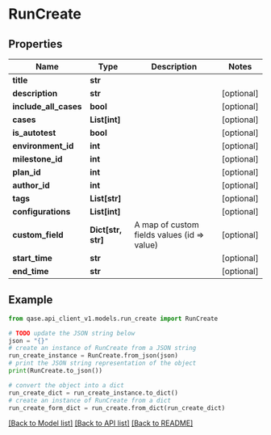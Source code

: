 # RunCreate


## Properties

Name | Type | Description | Notes
------------ | ------------- | ------------- | -------------
**title** | **str** |  | 
**description** | **str** |  | [optional] 
**include_all_cases** | **bool** |  | [optional] 
**cases** | **List[int]** |  | [optional] 
**is_autotest** | **bool** |  | [optional] 
**environment_id** | **int** |  | [optional] 
**milestone_id** | **int** |  | [optional] 
**plan_id** | **int** |  | [optional] 
**author_id** | **int** |  | [optional] 
**tags** | **List[str]** |  | [optional] 
**configurations** | **List[int]** |  | [optional] 
**custom_field** | **Dict[str, str]** | A map of custom fields values (id &#x3D;&gt; value) | [optional] 
**start_time** | **str** |  | [optional] 
**end_time** | **str** |  | [optional] 

## Example

```python
from qase.api_client_v1.models.run_create import RunCreate

# TODO update the JSON string below
json = "{}"
# create an instance of RunCreate from a JSON string
run_create_instance = RunCreate.from_json(json)
# print the JSON string representation of the object
print(RunCreate.to_json())

# convert the object into a dict
run_create_dict = run_create_instance.to_dict()
# create an instance of RunCreate from a dict
run_create_form_dict = run_create.from_dict(run_create_dict)
```
[[Back to Model list]](../README.md#documentation-for-models) [[Back to API list]](../README.md#documentation-for-api-endpoints) [[Back to README]](../README.md)


